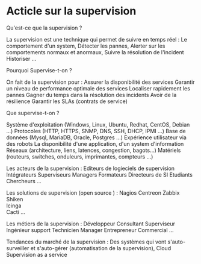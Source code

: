 # Acticle sur la supervision
Qu'est-ce que la supervision ? 

La supervision est une technique qui permet de suivre en temps réel : 
Le comportement d'un system,
Détecter les pannes,
Alerter sur les comportements normaux et anormaux,
Suivre la résolution de l'incident Historiser ...

Pourquoi Supervise-t-on ? 

On fait de la supervision pour : 
Assurer la disponibilité des services 
Garantir un niveau de performance optimale des services 
Localiser rapidement les pannes 
Gagner du temps dans la résolution des incidents 
Avoir de la résilience 
Garantir les SLAs (contrats de service)

Que supervise-t-on ?

Système d'exploitation (Windows, Linux, Ubuntu, Redhat, CentOS, Debian ...) 
Protocoles (HTTP, HTTPS, SNMP, DNS, SSH, DHCP, IPMI ...) 
Base de données (Mysql, MariaDB, Oracle, Postgres ...) 
Expérience utilisateur via des robots 
La disponibilité d'une application, d'un system d'information Réseaux (architecture, liens, latences, congestion, bagots...) 
Matériels (routeurs, switches, onduleurs, imprimantes, compteurs ...)

Les acteurs de la supervision :
Editeurs de logieciels de supervision 
Intégrateurs Superviseurs 
Managers Formateurs 
Directeurs de SI 
Etudiants 
Chercheurs ...

Les solutions de supervision (open source ) : 
Nagios
Centreon
Zabbix 
Shiken   
Icinga  
Cacti ...

Les métiers de la supervision :
Développeur 
Consultant 
Superviseur 
Ingénieur support 
Technicien 
Manager 
Entrepreneur
Commercial ...

Tendances du marché de la supervision : 
Des systèmes qui vont s'auto-surveiller et s'auto-gérer (automatisation de la supervision), 
Cloud 
Supervision as a service
